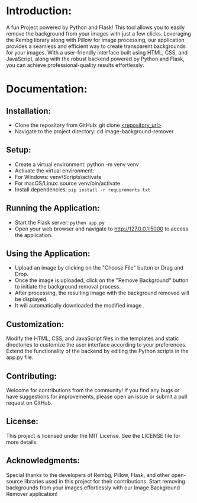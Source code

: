 # Introduction:
A fun Project powered by Python and Flask! This tool allows you to easily remove the background from your images with just a few clicks. Leveraging the Rembg library along with Pillow for image processing, our application provides a seamless and efficient way to create transparent backgrounds for your images. With a user-friendly interface built using HTML, CSS, and JavaScript, along with the robust backend powered by Python and Flask, you can achieve professional-quality results effortlessly.

# Documentation:

## Installation:
- Clone the repository from GitHub: git clone [<repository_url>](https://github.com/rohit133/backgroundRemover)
- Navigate to the project directory: cd image-background-remover
## Setup:
- Create a virtual environment: python -m venv venv
- Activate the virtual environment:
- For Windows: venv\Scripts\activate
- For macOS/Linux: source venv/bin/activate
- Install dependencies: `pip install -r requirements.txt`
## Running the Application:
- Start the Flask server: `python app.py`
- Open your web browser and navigate to http://127.0.0.1:5000 to access the application.
## Using the Application:
- Upload an image by clicking on the "Choose File" button or Drag and Drop.
- Once the image is uploaded, click on the "Remove Background" button to initiate the background removal process.
- After processing, the resulting image with the background removed will be displayed.
- It will automatically downloaded the modified image .
## Customization:
Modify the HTML, CSS, and JavaScript files in the templates and static directories to customize the user interface according to your preferences.
Extend the functionality of the backend by editing the Python scripts in the app.py file.
## Contributing:
Welcome for contributions from the community! If you find any bugs or have suggestions for improvements, please open an issue or submit a pull request on GitHub.
## License:
This project is licensed under the MIT License. See the LICENSE file for more details.
## Acknowledgments:
Special thanks to the developers of Rembg, Pillow, Flask, and other open-source libraries used in this project for their contributions.
Start removing backgrounds from your images effortlessly with our Image Background Remover application!
